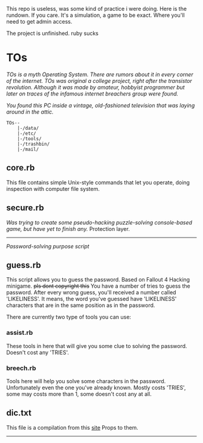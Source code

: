 This repo is useless, was some kind of practice i were doing. Here is the rundown. If you care.
It's a simulation, a game to be exact. Where you'll need to get admin access.

The project is unfinished.
ruby sucks

# TOs #
  *TOs is a myth Operating System. There are rumors about it in every corner of the internet.*
  *TOs was original a college project, right after the transistor revolution. Although it was made by amateur, hobbyist programmer
  but later on traces of the infamous internet breachers group were found.*
  
  *You found this PC inside a vintage, old-fashioned television that was laying around in the attic.*
  ```
  TOs--
      |-/data/    
      |-/etc/
      |-/tools/
      |-/trashbin/
      |-/mail/
   ```
## core.rb ##
This file contains simple Unix-style commands that let you operate, doing inspection with computer file system.

## secure.rb ##
*Was trying to create some pseudo-hacking puzzle-solving console-based game, but have yet to finish any.*
Protection layer.

-----

*Password-solving purpose script*
## guess.rb ##
This script allows you to guess the password. Based on Fallout 4 Hacking minigame. ~~pls dont copyright this~~
You have a number of tries to guess the password. After every wrong guess, you'll received a number called 'LIKELINESS'. It means, the word you've guessed have 'LIKELINESS' characters that are in the same position as in the password.


There are currently two type of tools you can use:

### assist.rb ###
These tools in here that will give you some clue to solving the password.
Doesn't cost any 'TRIES'.

### breech.rb ###
Tools here will help you solve some characters in the password. Unfortunately even the one you've already known.
Mostly costs 'TRIES', some may costs more than 1, some doesn't cost any at all.

## dic.txt ##
This file is a compilation from this [site](http://www.ef.com/english-resources/english-vocabulary/top-1000-words/)
Props to them.

------
